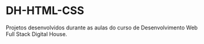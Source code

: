 # DH-HTML-CSS
Projetos desenvolvidos durante as aulas do curso de Desenvolvimento Web Full Stack Digital House.
